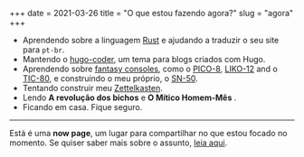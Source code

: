 +++
date = 2021-03-26
title = "O que estou fazendo agora?"
slug = "agora"
+++

- Aprendendo sobre a linguagem [Rust][rust] e ajudando a traduzir o seu site para `pt-br`.
- Mantendo o [hugo-coder][coder], um tema para blogs criados com Hugo.
- Aprendendo sobre [fantasy consoles][fc], como o [PICO-8][pico8], [LIKO-12][liko12] and o [TIC-80][tic80], e construindo o meu próprio, o [SN-50][sn50].
- Tentando construir meu [Zettelkasten][zettel].
- Lendo **A revolução dos bichos** e **O Mítico Homem-Mês** .
- Ficando em casa. Fique seguro.

---

Está é uma **now page**, um lugar para compartilhar no que estou focado no momento. Se quiser saber mais sobre o assunto, [leia aqui][aboutnow].

[rust]: https://www.rust-lang.org/
[coder]: https://github.com/luizdepra/hugo-coder
[fc]: https://github.com/paladin-t/fantasy
[pico8]: https://www.lexaloffle.com/pico-8.php
[liko12]: https://ramilego4game.itch.io/liko12
[tic80]: https://tic80.com/
[sn50]: https://github.com/TinTeam/SN-50/
[zettel]: https://zettelkasten.de/
[fc]: https://github.com/paladin-t/fantasy
[aboutnow]: https://nownownow.com/about
[rust]: https://www.rust-lang.org/
